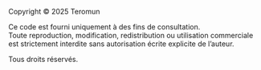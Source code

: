 Copyright © 2025 Teromun

Ce code est fourni uniquement à des fins de consultation.  
Toute reproduction, modification, redistribution ou utilisation commerciale est strictement interdite sans autorisation écrite explicite de l’auteur.

Tous droits réservés.
